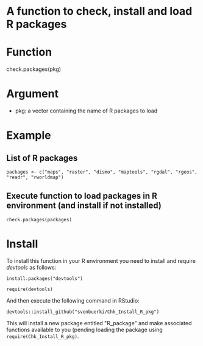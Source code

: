# A function to check, install and load R packages

# Function
check.packages(pkg)

# Argument
- pkg: a vector containing the name of R packages to load

# Example
## List of R packages
`packages <- c("maps", "raster", "dismo", "maptools", "rgdal", "rgeos", "readr", "rworldmap")`
## Execute function to load packages in R environment (and install if not installed)
`check.packages(packages)`

# Install
To install this function in your R environment you need to install and require *devtools* as follows:

`install.packages("devtools")`

`require(devtools)`

And then execute the following command in RStudio:

`devtools::install_github("svenbuerki/Chk_Install_R_pkg")`

This will install a new package entitled "R_package" and make associated functions available to you (pending loading the package using `require(Chk_Install_R_pkg)`.




